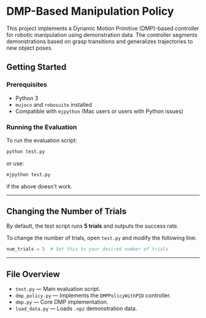# DMP-Based Manipulation Policy

This project implements a Dynamic Motion Primitive (DMP)-based controller for robotic manipulation using demonstration data. The controller segments demonstrations based on grasp transitions and generalizes trajectories to new object poses.

## Getting Started

### Prerequisites

- Python 3
- `mujoco` and `robosuite` installed
- Compatible with `mjpython` (Mac users or users with Python issues)

### Running the Evaluation

To run the evaluation script:

```bash
python test.py
```

or use:

```bash
mjpython test.py
```

if the above doesn't work.

---

## Changing the Number of Trials

By default, the test script runs **5 trials** and outputs the success rate.

To change the number of trials, open `test.py` and modify the following line:

```python
num_trials = 5  # Set this to your desired number of trials
```

---

## File Overview

- `test.py` — Main evaluation script.  
- `dmp_policy.py` — Implements the `DMPPolicyWithPID` controller.  
- `dmp.py` — Core DMP implementation.  
- `load_data.py` — Loads `.npz` demonstration data.